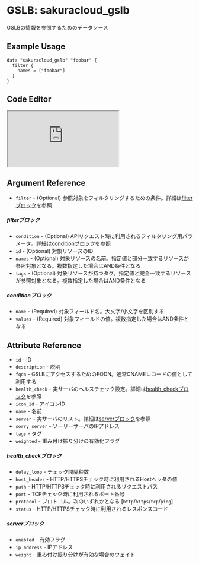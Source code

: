 # GSLB: sakuracloud_gslb

GSLBの情報を参照するためのデータソース

## Example Usage

```hcl
data "sakuracloud_gslb" "foobar" {
  filter {
    names = ["foobar"]
  }
}
```

<div class="editor">

<h2>Code Editor</h2>

<iframe src="https://zouen-alpha.usacloud.jp/#data/gslb"></iframe>

</div>


## Argument Reference

* `filter` - (Optional) 参照対象をフィルタリングするための条件。詳細は[filterブロック](#filter)を参照 

##### filterブロック

* `condition` - (Optional) APIリクエスト時に利用されるフィルタリング用パラメータ。詳細は[conditionブロック](#condition)を参照  
* `id` - (Optional) 対象リソースのID 
* `names` - (Optional) 対象リソースの名前。指定値と部分一致するリソースが参照対象となる。複数指定した場合はAND条件となる  
* `tags` - (Optional) 対象リソースが持つタグ。指定値と完全一致するリソースが参照対象となる。複数指定した場合はAND条件となる

##### conditionブロック

* `name` - (Required) 対象フィールド名。大文字/小文字を区別する  
* `values` - (Required) 対象フィールドの値。複数指定した場合はAND条件となる

## Attribute Reference

* `id` - ID
* `description` - 説明
* `fqdn` - GSLBにアクセスするためのFQDN。通常CNAMEレコードの値として利用する
* `health_check` - 実サーバのヘルスチェック設定。詳細は[health_checkブロック](#health_check)を参照
* `icon_id` - アイコンID
* `name` - 名前
* `server` - 実サーバのリスト。詳細は[serverブロック](#server)を参照
* `sorry_server` - ソーリーサーバのIPアドレス
* `tags` - タグ
* `weighted` - 重み付け振り分けの有効化フラグ

##### health_checkブロック

* `delay_loop` - チェック間隔秒数
* `host_header` - HTTP/HTTPSチェック時に利用されるHostヘッダの値
* `path` - HTTP/HTTPSチェック時に利用されるリクエストパス
* `port` - TCPチェック時に利用されるポート番号
* `protocol` - プロトコル。次のいずれかとなる [`http`/`https`/`tcp`/`ping`]
* `status` - HTTP/HTTPSチェック時に利用されるレスポンスコード

##### serverブロック

* `enabled` - 有効フラグ
* `ip_address` - IPアドレス
* `weight` - 重み付け振り分けが有効な場合のウェイト


